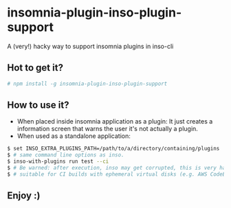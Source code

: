 # insomnia-plugin-inso-plugin-support
A (very!) hacky way to support insomnia plugins in inso-cli

## Hot to get it?
```sh
# npm install -g insomnia-plugin-inso-plugin-support
```

## How to use it?
- When placed inside insomnia application as a plugin: It just creates a information screen that warns the user it's not actually a plugin.
- When used as a standalone application:
```sh
$ set INSO_EXTRA_PLUGINS_PATH=/path/to/a/directory/containing/plugins
$ # same command line options as inso.
$ inso-with-plugins run test --ci
$ # Be warned: after execution, inso may get corrupted, this is very hacky and only
$ # suitable for CI builds with ephemeral virtual disks (e.g. AWS CodeBuild)
```

## Enjoy :)
